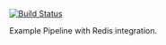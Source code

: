 [![Build Status](https://cloud.drone.io/api/badges/drone-demos/drone-demo-redis/status.svg)](https://cloud.drone.io/drone-demos/drone-demo-redis)

Example Pipeline with Redis integration. 
